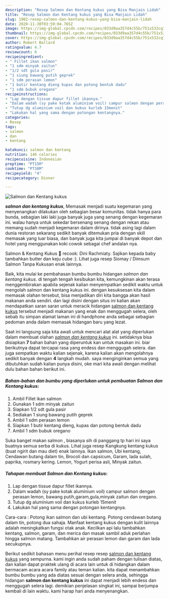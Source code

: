 ```yaml
---
description: "Resep Salmon dan Kentang kukus yang Bisa Manjain Lidah"
title: "Resep Salmon dan Kentang kukus yang Bisa Manjain Lidah"
slug: 1902-resep-salmon-dan-kentang-kukus-yang-bisa-manjain-lidah
date: 2020-11-30T03:59:04.765Z
image: https://img-global.cpcdn.com/recipes/033d9aa357d4c55b/751x532cq70/salmon-dan-kentang-kukus-foto-resep-utama.jpg
thumbnail: https://img-global.cpcdn.com/recipes/033d9aa357d4c55b/751x532cq70/salmon-dan-kentang-kukus-foto-resep-utama.jpg
cover: https://img-global.cpcdn.com/recipes/033d9aa357d4c55b/751x532cq70/salmon-dan-kentang-kukus-foto-resep-utama.jpg
author: Robert Ballard
ratingvalue: 4.7
reviewcount: 6
recipeingredient:
- " Fillet ikan salmon"
- "1 sdm minyak zaitun"
- "1/2 sdt gula pasir"
- "1 siung bawang putih geprek"
- "1 sdm perasan lemon"
- "1 butir kentang dieng kupas dan potong bentuk dadu"
- "1 sdm bubuk oregano"
recipeinstructions:
- "Lap dengan tissue dapur fillet ikannya."
- "Dalam wadah (sy pake kotak aluminium voil) campur salmon dengan perasan lemon, bawang putih,garam,gula,minyak zaitun dan oregano."
- "Tutup dg aluminium voil dan kukus kurleb 15menit"
- "Lakukan hal yang sama dengan potongan kentangnya."
categories:
- Resep
tags:
- salmon
- dan
- kentang

katakunci: salmon dan kentang 
nutrition: 146 calories
recipecuisine: Indonesian
preptime: "PT15M"
cooktime: "PT38M"
recipeyield: "4"
recipecategory: Dinner

---
```



![Salmon dan Kentang kukus](https://img-global.cpcdn.com/recipes/033d9aa357d4c55b/751x532cq70/salmon-dan-kentang-kukus-foto-resep-utama.jpg)

<b><i>salmon dan kentang kukus</i></b>, Memasak menjadi suatu kegemaran yang menyenangkan dilakukan oleh sebagian besar komunitas. tidak hanya para bunda, sebagian laki laki juga banyak juga yang senang dengan kegemaran ini. walau hanya untuk sekedar bersenang senang dengan rekan atau memang sudah menjadi kegemaran dalam dirinya. tidak asing lagi dalam dunia restoran sekarang sedikit banyak ditemukan pria dengan skill memasak yang luar biasa, dan banyak juga kita jumpai di banyak depot dan hotel yang menggunakan koki cowok sebagai chef andalan nya.

Salmon &amp; Kentang Kukus 🍳 recook: Dini Rachmiaty. Sajikan kepada baby tambahkan butter dan keju cube :). Lihat juga resep Siomay / Dimsum Salmon Tanpa Kukusan enak lainnya.

Baik, kita mulai ke pembahasan bumbu bumbu hidangan <i>salmon dan kentang kukus</i>. di tengah tengah kesibukan kita, kemungkinan akan terasa menggembirakan apabila sejenak kalian menyempatkan sedikit waktu untuk mengolah salmon dan kentang kukus ini. dengan kesuksesan kita dalam memasak olahan tersebut, bisa menjadikan diri kita bangga akan hasil makanan anda sendiri. dan lagi disini dengan situs ini kalian akan mendapatkan saran saran untuk meracik hidangan <u>salmon dan kentang kukus</u> tersebut menjadi makanan yang enak dan menggugah selera, oleh sebab itu simpan alamat laman ini di handphone anda sebagai sebagian pedoman anda dalam memasak hidangan baru yang lezat.


Saat ini langsung saja kita awali untuk mencari alat alat yang diperlukan dalam membuat olahan <u><i>salmon dan kentang kukus</i></u> ini. setidaknya bisa disiapkan <b>7</b> bahan bahan yang diperuntuk kan untuk masakan ini. biar berikutnya dapat tercapai rasa yang endess dan menggugah selera. dan juga sempatkan waktu kalian sejenak, karena kalian akan mengolahnya sedikit banyak dengan <b>4</b> langkah mudah. saya menginginkan semua yang dibutuhkan sudah kalian punya disini, oke mari kita awali dengan melihat dulu bahan bahan berikut ini.

<!--inarticleads1-->

##### Bahan-bahan dan bumbu yang diperlukan untuk pembuatan Salmon dan Kentang kukus:

1. Ambil  Fillet ikan salmon
1. Gunakan 1 sdm minyak zaitun
1. Siapkan 1/2 sdt gula pasir
1. Sediakan 1 siung bawang putih geprek
1. Ambil 1 sdm perasan lemon
1. Siapkan 1 butir kentang dieng, kupas dan potong bentuk dadu
1. Ambil 1 sdm bubuk oregano


Suka banget makan salmon , biasanya sih di panggang tp hari ini saya buatnya semua serba di kukus. Lihat juga resep Kangkung kentang kukus (buat ngirit dan mau diet) enak lainnya. Ikan salmon, Ubi kentang, Cendawan butang dalam tin, Brocoli dan capsicum, Garam, lada sulah, paprika, rosmary kering. Lemon, Yogurt perisa asli, Minyak zaitun. 

<!--inarticleads2-->

##### Tahapan membuat Salmon dan Kentang kukus:

1. Lap dengan tissue dapur fillet ikannya.
1. Dalam wadah (sy pake kotak aluminium voil) campur salmon dengan perasan lemon, bawang putih,garam,gula,minyak zaitun dan oregano.
1. Tutup dg aluminium voil dan kukus kurleb 15menit
1. Lakukan hal yang sama dengan potongan kentangnya.


Cara-cara : Potong ikan salmon dan ubi kentang. Potong cendawan butang dalam tin, potong dua sahaja. Manfaat kentang kukus dengan kulit lainnya adalah meningkatkan fungsi otak anak. Kecilkan api lalu tambahkan kentang, salmon, garam, dan merica dan masak sambil aduk perlahan hingga salmon matang. Tambahkan air perasan lemon dan garam dan lada secukupnya. 

Berikut sedikit bahasan menu perihal resep resep <u>salmon dan kentang kukus</u> yang sempurna. kami ingin anda sudah paham dengan tulisan diatas, dan kalian dapat praktek ulang di acara lain untuk di hidangkan dalam bermacam acara acara family atau teman kalian. kita dapat menambahkan bumbu bumbu yang ada diatas sesuai dengan selera anda, sehingga hidangan <b>salmon dan kentang kukus</b> ini dapat menjadi lebih endess dan menggugah selera lagi. demikian penjelasan singkat ini, sampai berjumpa kembali di lain waktu. kami harap hari anda menyenangkan.

